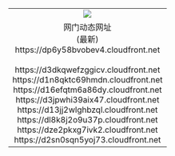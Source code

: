 ﻿<table>
  <tr></tr>
  <tr><td colspan=2 align=center><img src="https://dp6y58bvobev4.cloudfront.net/Up/oGate.jpg" /></td></tr>
  <tr><td colspan=2 align=center>网门动态网址<br/>(最新)
<br>https://dp6y58bvobev4.cloudfront.net
<br/>
<br>https://d3dkqwefzggicv.cloudfront.net
<br>https://d1n8qktc69hmdn.cloudfront.net
<br>https://d16efqtm6a86dy.cloudfront.net
<br>https://d3jpwhi39aix47.cloudfront.net
<br>https://d13jj2wlghbzql.cloudfront.net
<br>https://dl8k8j2o9u37p.cloudfront.net
<br>https://dze2pkxg7ivk2.cloudfront.net
<br>https://d2sn0sqn5yoj73.cloudfront.net
    </td>
  </tr>
</table>
